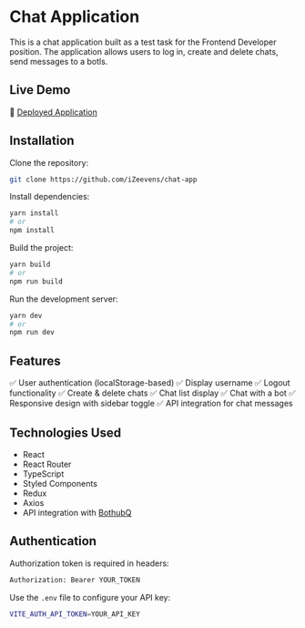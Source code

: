 # Chat Application

This is a chat application built as a test task for the Frontend Developer position. The application allows users to log in, create and delete chats, send messages to a botls.

## Live Demo

🔗 [Deployed Application](https://chat-app-git-develop-izeevens-projects.vercel.app/)

## Installation

Clone the repository:

```sh
git clone https://github.com/iZeevens/chat-app
```

Install dependencies:

```sh
yarn install
# or
npm install
```

Build the project:

```sh
yarn build
# or
npm run build
```

Run the development server:

```sh
yarn dev
# or
npm run dev
```

## Features

✅ User authentication (localStorage-based)
✅ Display username
✅ Logout functionality
✅ Create & delete chats
✅ Chat list display
✅ Chat with a bot
✅ Responsive design with sidebar toggle
✅ API integration for chat messages

## Technologies Used

- React
- React Router
- TypeScript
- Styled Components
- Redux
- Axios
- API integration with [BothubQ](https://bothubq.com/api/v2/swagger/#/)

## Authentication

Authorization token is required in headers:

```sh
Authorization: Bearer YOUR_TOKEN
```

Use the `.env` file to configure your API key:

```sh
VITE_AUTH_API_TOKEN=YOUR_API_KEY
```
